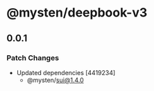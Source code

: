# @mysten/deepbook-v3

## 0.0.1

### Patch Changes

- Updated dependencies [4419234]
  - @mysten/sui@1.4.0
